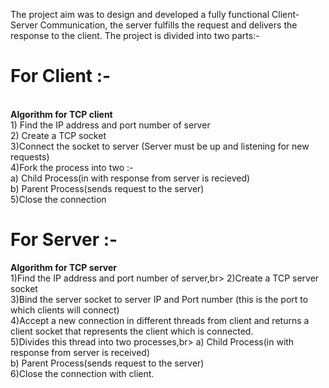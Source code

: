 The project aim was to design and developed a fully functional Client-Server Communication, the server fulfills the request and delivers the response to the client.
The project is divided into two parts:-

<h1>For Client :-</h1><br>
<b>Algorithm for TCP client</b><br>
1) Find the IP address and port number of server<br>
2) Create a TCP socket<br>
3)Connect the socket to server (Server must be up and listening for new requests)<br>
4)Fork the process into two :- <br>
	a) Child Process(in with response from server is recieved)<br>
	b) Parent Process(sends request to the server)<br>
5)Close the connection

<h1>For Server :-</h1>

<b>Algorithm for TCP server</b><br>
1)Find the IP address and port number of server,br>
2)Create a TCP server socket<br>
3)Bind the server socket to server IP and Port number (this is the
port to which clients will connect)<br>
4)Accept a new connection in different threads from client and returns a client socket that represents the client which is connected.<br>
5)Divides this thread into two processes,br>
	a) Child Process(in with response from server is received)<br>
	b) Parent Process(sends request to the server)<br>
6)Close the connection with client.<br>
